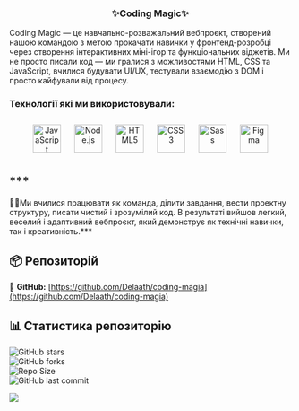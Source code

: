 ### <div align="center">✨Coding Magic✨</div>  
  

Coding Magic — це навчально-розважальний вебпроєкт, створений нашою командою з метою прокачати навички у фронтенд-розробці через створення інтерактивних міні-ігор та функціональних віджетів. Ми не просто писали код — ми гралися з можливостями HTML, CSS та JavaScript, вчилися будувати UI/UX, тестували взаємодію з DOM і просто кайфували від процесу.



  
  



### Технології які ми використовували:  
<div align="center">  
<a href="https://www.javascript.com/" target="_blank"><img style="margin: 10px" src="https://profilinator.rishav.dev/skills-assets/javascript-original.svg" alt="JavaScript" height="50" /></a>  
<a href="https://nodejs.org/" target="_blank"><img style="margin: 10px" src="https://profilinator.rishav.dev/skills-assets/nodejs-original-wordmark.svg" alt="Node.js" height="50" /></a>  
<a href="https://en.wikipedia.org/wiki/HTML5" target="_blank"><img style="margin: 10px" src="https://profilinator.rishav.dev/skills-assets/html5-original-wordmark.svg" alt="HTML5" height="50" /></a>  
<a href="https://www.w3schools.com/css/" target="_blank"><img style="margin: 10px" src="https://profilinator.rishav.dev/skills-assets/css3-original-wordmark.svg" alt="CSS3" height="50" /></a>  
<a href="https://sass-lang.com/" target="_blank"><img style="margin: 10px" src="https://profilinator.rishav.dev/skills-assets/sass-original.svg" alt="Sass" height="50" /></a>  
<a href="https://www.figma.com/" target="_blank"><img style="margin: 10px" src="https://profilinator.rishav.dev/skills-assets/figma-icon.svg" alt="Figma" height="50" /></a>  
</div>  

## ***
👩‍💻Ми вчилися працювати як команда, ділити завдання, вести проектну структуру, писати чистий і зрозумілий код. В результаті вийшов легкий, веселий і адаптивний вебпроєкт, який демонструє як технічні навички, так і креативність.***  

## 📦 Репозиторій

🔗 **GitHub:** [https://github.com/Delaath/coding-magia](https://github.com/Delaath/coding-magia)

## 📊 Статистика репозиторію


![GitHub stars](https://img.shields.io/github/stars/Delaath/coding-magia?style=social)  
![GitHub forks](https://img.shields.io/github/forks/Delaath/coding-magia?style=social)  
![Repo Size](https://img.shields.io/github/repo-size/Delaath/coding-magia)  
![GitHub last commit](https://img.shields.io/github/last-commit/Delaath/coding-magia)


![](https://raw.githubusercontent.com/mayhemantt/mayhemantt/Update/svg/Bottom.svg)  
